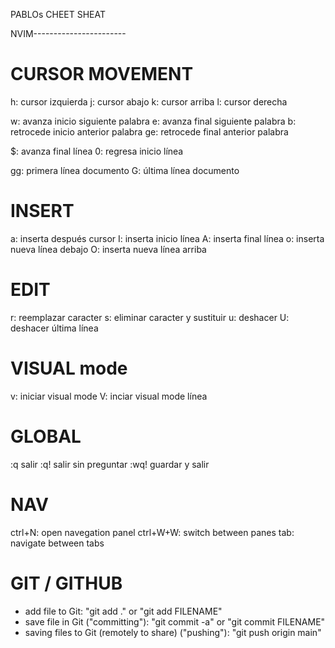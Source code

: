 PABLOs CHEET SHEAT

NVIM-----------------------

# CURSOR MOVEMENT

h:  cursor izquierda
j:  cursor abajo
k:  cursor arriba
l:  cursor derecha

w:  avanza inicio siguiente palabra
e:  avanza final siguiente palabra
b:  retrocede inicio anterior palabra
ge: retrocede final anterior palabra

$:  avanza final línea
0:  regresa inicio línea

gg: primera línea documento
G:  última línea documento

# INSERT
a:  inserta después cursor
I:  inserta inicio línea
A:  inserta final línea
o:  inserta nueva línea debajo
O:  inserta nueva línea arriba

# EDIT
r:  reemplazar caracter
s:  eliminar caracter y sustituir
u:  deshacer
U:  deshacer última línea

# VISUAL mode
v:  iniciar visual mode
V:  inciar visual mode línea

# GLOBAL
:q      salir
:q!     salir sin preguntar
:wq!    guardar y salir

# NAV
ctrl+N: open navegation panel
ctrl+W+W: switch between panes
tab: navigate between tabs


# GIT / GITHUB

- add file to Git: "git add ." or "git add FILENAME"
- save file in Git ("committing"): "git commit -a" or "git commit FILENAME"
- saving files to Git (remotely to share) ("pushing"): "git push origin main"
